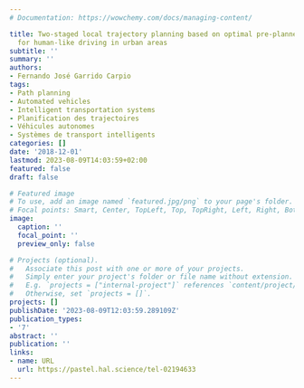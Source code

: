 ```yaml
---
# Documentation: https://wowchemy.com/docs/managing-content/

title: Two-staged local trajectory planning based on optimal pre-planned curves interpolation
  for human-like driving in urban areas
subtitle: ''
summary: ''
authors:
- Fernando José Garrido Carpio
tags:
- Path planning
- Automated vehicles
- Intelligent transportation systems
- Planification des trajectoires
- Véhicules autonomes
- Systèmes de transport intelligents
categories: []
date: '2018-12-01'
lastmod: 2023-08-09T14:03:59+02:00
featured: false
draft: false

# Featured image
# To use, add an image named `featured.jpg/png` to your page's folder.
# Focal points: Smart, Center, TopLeft, Top, TopRight, Left, Right, BottomLeft, Bottom, BottomRight.
image:
  caption: ''
  focal_point: ''
  preview_only: false

# Projects (optional).
#   Associate this post with one or more of your projects.
#   Simply enter your project's folder or file name without extension.
#   E.g. `projects = ["internal-project"]` references `content/project/deep-learning/index.md`.
#   Otherwise, set `projects = []`.
projects: []
publishDate: '2023-08-09T12:03:59.289109Z'
publication_types:
- '7'
abstract: ''
publication: ''
links:
- name: URL
  url: https://pastel.hal.science/tel-02194633
---
```

